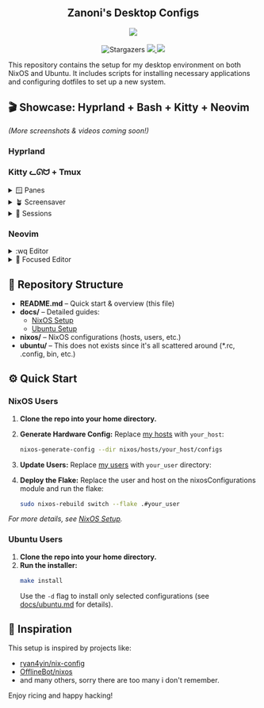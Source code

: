 <h2 align="center">Zanoni's Desktop Configs</h2>

<p align="center">
  <img src="https://raw.githubusercontent.com/catppuccin/catppuccin/main/assets/palette/macchiato.png" width="400" />
</p>

<p align="center">
   <img alt="Stargazers" src="https://img.shields.io/github/stars/castrozan/.dotfiles?style=for-the-badge&logo=starship&color=C9CBFF&logoColor=D9E0EE&labelColor=302D41">
   <a href="https://nixos.org/">
      <img src="https://img.shields.io/badge/NixOS-24.11-informational.svg?style=for-the-badge&logo=nixos&color=F2CDCD&logoColor=D9E0EE&labelColor=302D41">
   </a>
   <a href="https://github.com/ryan4yin/nixos-and-flakes-book">
      <img src="https://img.shields.io/static/v1?label=Nix Flakes&message=learning&style=for-the-badge&logo=nixos&color=DDB6F2&logoColor=D9E0EE&labelColor=302D41">
   </a>
</p>

This repository contains the setup for my desktop environment on both NixOS and Ubuntu. It includes scripts for installing necessary applications and configuring dotfiles to set up a new system.

## 🎬 Showcase: Hyprland + Bash + Kitty + Neovim 
*(More screenshots & videos coming soon!)*
<!-- TODO: add desktop video showcase -->

### Hyprland
<!-- TODO: add screenshots -->

### Kitty ᓚᘏᗢ + Tmux

<details>
<summary>🪟 Panes</summary>

![panes](docs/img/tmux/showcase-panes.png)

</details>
<details>
<summary>🪴 Screensaver</summary>

![screensaver](docs/img/tmux/showcase-screensaver.png)

</details>
<details>
<summary>🔱 Sessions</summary>

![sessions](docs/img/tmux/showcase-sessions.png)

</details>

### Neovim

<details>
<summary>:wq Editor</summary>

![editor](docs/img/neovim/showcase-editor.png)

</details>
<details>
<summary>🎯 Focused Editor</summary>

![editor](docs/img/neovim/showcase-focused-editor.png)

</details>

## 📂 Repository Structure

- **README.md** – Quick start & overview (this file)
- **docs/** – Detailed guides:
  - [NixOS Setup](docs/nixos.md)
  - [Ubuntu Setup](docs/ubuntu.md)
- **nixos/** – NixOS configurations (hosts, users, etc.)
- **ubuntu/** – This does not exists since it's all scattered around (*.rc, .config, bin, etc.)

## ⚙️ Quick Start

### NixOS Users
1. **Clone the repo into your home directory.**
2. **Generate Hardware Config:**
   Replace [my hosts](nixos/hosts) with `your_host`:
   ```bash
   nixos-generate-config --dir nixos/hosts/your_host/configs
   ```
3. **Update Users:**
   Replace [my users](nixos/users) with `your_user` directory:

3. **Deploy the Flake:**
   Replace the user and host on the nixosConfigurations module and run the flake:
   ```bash
   sudo nixos-rebuild switch --flake .#your_user
   ```

_For more details, see [NixOS Setup](docs/nixos.md)._

### Ubuntu Users
1. **Clone the repo into your home directory.**
2. **Run the installer:**
   ```bash
   make install
   ```
   Use the `-d` flag to install only selected configurations (see [docs/ubuntu.md](docs/ubuntu.md) for details).

## 🔗 Inspiration
This setup is inspired by projects like:
- [ryan4yin/nix-config](https://github.com/ryan4yin/nix-config)
- [OfflineBot/nixos](https://github.com/OfflineBot/nixos)
- and many others, sorry there are too many i don't remember.

Enjoy ricing and happy hacking!
